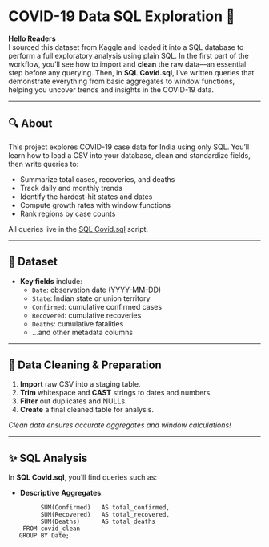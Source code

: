 # COVID-19 Data SQL Exploration 🏥

**Hello Readers**  
I sourced this dataset from Kaggle and loaded it into a SQL database to perform a full exploratory analysis using plain SQL. In the first part of the workflow, you’ll see how to import and **clean** the raw data—an essential step before any querying. Then, in **SQL Covid.sql**, I’ve written queries that demonstrate everything from basic aggregates to window functions, helping you uncover trends and insights in the COVID-19 data.

---

## 🔍 About

This project explores COVID-19 case data for India using only SQL. You’ll learn how to load a CSV into your database, clean and standardize fields, then write queries to:

- Summarize total cases, recoveries, and deaths  
- Track daily and monthly trends  
- Identify the hardest-hit states and dates  
- Compute growth rates with window functions  
- Rank regions by case counts  

All queries live in the [SQL Covid.sql](https://github.com/karan2958/covid/blob/main/SQL%20Covid.sql) script.

---

## 📂 Dataset

- **Key fields** include:  
  - `Date`: observation date (YYYY-MM-DD)  
  - `State`: Indian state or union territory  
  - `Confirmed`: cumulative confirmed cases  
  - `Recovered`: cumulative recoveries  
  - `Deaths`: cumulative fatalities  
  - …and other metadata columns

---

## 🧹 Data Cleaning & Preparation

1. **Import** raw CSV into a staging table.  
2. **Trim** whitespace and **CAST** strings to dates and numbers.  
3. **Filter** out duplicates and NULLs.  
4. **Create** a final cleaned table for analysis.

_Clean data ensures accurate aggregates and window calculations!_

---

## ✨ SQL Analysis

In **SQL Covid.sql**, you’ll find queries such as:

- **Descriptive Aggregates**:  
```  SELECT Date,
         SUM(Confirmed)   AS total_confirmed,
         SUM(Recovered)   AS total_recovered,
         SUM(Deaths)      AS total_deaths
    FROM covid_clean
   GROUP BY Date;
